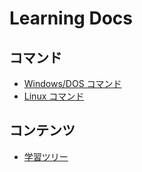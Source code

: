 # Learning Docs

## コマンド
- [Windows/DOS コマンド](windows-cmd)
- [Linux コマンド](linux-command)

## コンテンツ
- [学習ツリー](tree)